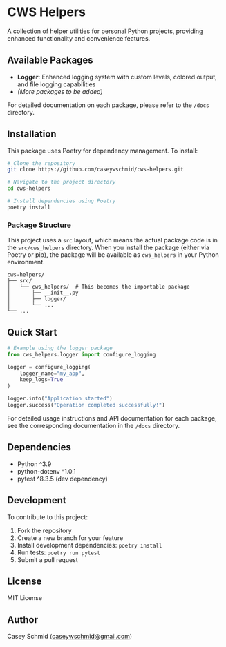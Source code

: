 # CWS Helpers

A collection of helper utilities for personal Python projects, providing enhanced functionality and convenience features.

## Available Packages

- **Logger**: Enhanced logging system with custom levels, colored output, and file logging capabilities
- *(More packages to be added)*

For detailed documentation on each package, please refer to the `/docs` directory.

## Installation

This package uses Poetry for dependency management. To install:

```bash
# Clone the repository
git clone https://github.com/caseywschmid/cws-helpers.git

# Navigate to the project directory
cd cws-helpers

# Install dependencies using Poetry
poetry install
```

### Package Structure

This project uses a `src` layout, which means the actual package code is in the `src/cws_helpers` directory. When you install the package (either via Poetry or pip), the package will be available as `cws_helpers` in your Python environment.

```
cws-helpers/
├── src/
│   └── cws_helpers/  # This becomes the importable package
│       ├── __init__.py
│       ├── logger/
│       └── ...
└── ...
```

## Quick Start

```python
# Example using the logger package
from cws_helpers.logger import configure_logging

logger = configure_logging(
    logger_name="my_app",
    keep_logs=True
)

logger.info("Application started")
logger.success("Operation completed successfully!")
```

For detailed usage instructions and API documentation for each package, see the corresponding documentation in the `/docs` directory.

## Dependencies

- Python ^3.9
- python-dotenv ^1.0.1
- pytest ^8.3.5 (dev dependency)

## Development

To contribute to this project:

1. Fork the repository
2. Create a new branch for your feature
3. Install development dependencies: `poetry install`
4. Run tests: `poetry run pytest`
5. Submit a pull request

## License

MIT License

## Author

Casey Schmid (caseywschmid@gmail.com)

